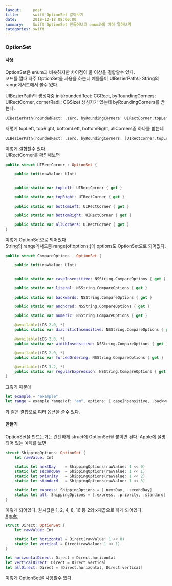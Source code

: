 ```yaml
---
layout:     post
title:      swift OptionSet 알아보기
date:       2018-12-18 08:00:00
summary:    Swift OptionSet 만들어보고 enum과의 차이 알아보기
categories: swift
---
```


### OptionSet

#### 사용

OptionSet은 enum과 비슷하지만 차이점이 둘 이상을 결합할수 있다.<br>
코드를 짤때 자주 OptionSet을 사용을 하는데 예를들어 UIBezierPath나 String의 range메서드에서 볼수 있다.

UIBezierPath의 생성자중 init(roundedRect: CGRect, byRoundingCorners: UIRectCorner, cornerRadii: CGSize) 생성자가 있는데 byRoundingCorners를 받는다.

```swift
UIBezierPath(roundedRect: .zero, byRoundingCorners: UIRectCorner.topLeft, cornerRadii: CGSize(width: 1.0, height: 1.0))
```

저렇게 topLeft, topRight, bottomLeft, bottomRight, allCorners중 하나를 받는데

```swift
UIBezierPath(roundedRect: .zero, byRoundingCorners: [UIRectCorner.topLeft, UIRectCorner.topRight, UIRectCorner.bottomLeft], cornerRadii: CGSize(width: 1.0, height: 1.0))
```

이렇게 결합할수 있다.<br>
UIRectCorner를 확인해보면

```swift
public struct UIRectCorner : OptionSet {

    public init(rawValue: UInt)


    public static var topLeft: UIRectCorner { get }

    public static var topRight: UIRectCorner { get }

    public static var bottomLeft: UIRectCorner { get }

    public static var bottomRight: UIRectCorner { get }

    public static var allCorners: UIRectCorner { get }
}
```

이렇게 OptionSet으로 되어있다.<br>
String의 range메서드중 range(of:options:)에 options도 OptionSet으로 되어있다.

```Swift
public struct CompareOptions : OptionSet {

    public init(rawValue: UInt)


    public static var caseInsensitive: NSString.CompareOptions { get }

    public static var literal: NSString.CompareOptions { get }

    public static var backwards: NSString.CompareOptions { get }

    public static var anchored: NSString.CompareOptions { get }

    public static var numeric: NSString.CompareOptions { get }

    @available(iOS 2.0, *)
    public static var diacriticInsensitive: NSString.CompareOptions { get }

    @available(iOS 2.0, *)
    public static var widthInsensitive: NSString.CompareOptions { get }

    @available(iOS 2.0, *)
    public static var forcedOrdering: NSString.CompareOptions { get }

    @available(iOS 3.2, *)
    public static var regularExpression: NSString.CompareOptions { get }
}
```

그렇기 때문에

```swift
let example = "example"
let range = example.range(of: "am", options: [.caseInsensitive, .backwards])
```

과 같은 결합으로 여러 옵션을 쓸수 있다.

#### 만들기

OptionSet을 만드는거는 간단하게 struct에 OptionSet을 붙이면 된다.
Apple에 설명되어 있는 예제를 보면

```swift
struct ShippingOptions: OptionSet {
    let rawValue: Int

    static let nextDay    = ShippingOptions(rawValue: 1 << 0)
    static let secondDay  = ShippingOptions(rawValue: 1 << 1)
    static let priority   = ShippingOptions(rawValue: 1 << 2)
    static let standard   = ShippingOptions(rawValue: 1 << 3)

    static let express: ShippingOptions = [.nextDay, .secondDay]
    static let all: ShippingOptions = [.express, .priority, .standard]
}
```

이렇게 되어있다. 원시값은 1, 2, 4, 8, 16 등 2의 x제곱으로 하게 되어있다.<br>
[Apple](https://developer.apple.com/documentation/swift/optionset)

```swift
struct Direct: OptionSet {
    let rawValue: Int

    static let horizontal = Direct(rawValue: 1 << 0)
    static let vertical = Direct(rawValue: 1 << 1)
}
```

```swift
let horizontalDirect: Direct = Direct.horizontal
let verticalDirect: Direct = Direct.vertical
let allDirect: Direct = [Direct.horizontal, Direct.vertical]
```

이렇게 OptionSet을 사용할수 있다.

